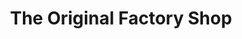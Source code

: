 ---
title: "The Original Factory Shop"
url: /cupar/the-original-factory-shop/
shop: variety store
---